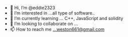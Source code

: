 - 👋 Hi, I’m @eddie2323
- 👀 I’m interested in ...all type of software..
- 🌱 I’m currently learning ... C++, JavaScript and solidity
- 💞️ I’m looking to collaborate on ...
- 📫 How to reach me ...weston661@gmail.com

<!---
eddie2323/eddie2323 is a ✨ special ✨ repository because its `README.md` (this file) appears on your GitHub profile.
You can click the Preview link to take a look at your changes.
--->
